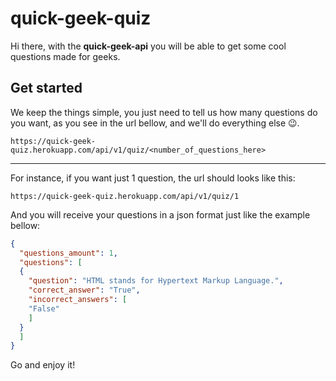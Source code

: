 # quick-geek-quiz

Hi there, with the **quick-geek-api** you will be able to get some cool questions made for geeks.

## Get started

We keep the things simple, you just need to tell us how many questions do you want, as you see in the url bellow, and we'll do everything else 😉.
 
 ```
 https://quick-geek-quiz.herokuapp.com/api/v1/quiz/<number_of_questions_here>
 ```
 <hr>
 
 For instance, if you want just 1 question, the url should looks like this:
 
  ```
 https://quick-geek-quiz.herokuapp.com/api/v1/quiz/1
 ```
 
 And you will receive your questions in a json format just like the example bellow:

```json
{
  "questions_amount": 1,
  "questions": [
  {
    "question": "HTML stands for Hypertext Markup Language.",
    "correct_answer": "True",
    "incorrect_answers": [
    "False"
    ]
  }
  ]
}
```

Go and enjoy it!
